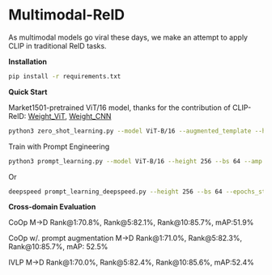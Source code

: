 # Multimodal-ReID

As multimodal models go viral these days, we make an attempt to apply CLIP in traditional ReID tasks.

**Installation**

```bash
pip install -r requirements.txt
```

**Quick Start**

Market1501-pretrained ViT/16 model, 
thanks for the contribution of CLIP-ReID: 
[Weight_ViT](https://drive.google.com/file/d/1GnyAVeNOg3Yug1KBBWMKKbT2x43O5Ch7/view), 
[Weight_CNN](https://drive.google.com/file/d/1sBqCr5LxKcO9J2V0IvLQPb0wzwVzIZUp/view)

```bash
python3 zero_shot_learning.py --model ViT-B/16 --augmented_template --height 256
```

Train with Prompt Engineering
```bash
python3 prompt_learning.py --model ViT-B/16 --height 256 --bs 64 --amp --epochs_stage1 120 --epochs_stage2 60 --training_mode ivlp  --test_dataset dukemtmc
```
Or
```bash
deepspeed prompt_learning_deepspeed.py --height 256 --bs 64 --epochs_stage1 120
```

**Cross-domain Evaluation**

CoOp M->D Rank@1:70.8%, Rank@5:82.1%, Rank@10:85.7%, mAP:51.9%

CoOp w/. prompt augmentation M->D Rank@1:71.0%, Rank@5:82.3%, Rank@10:85.7%, mAP: 52.5%

IVLP M->D Rank@1:70.0%, Rank@5:82.4%, Rank@10:85.6%, mAP:52.4%